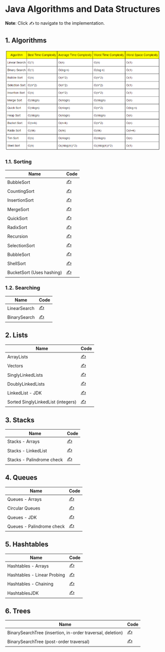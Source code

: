 # Java Algorithms and Data Structures

**Note**: Click :writing_hand: to navigate to the implementation.

## 1. Algorithms

<p align="center">
  <a href="https://github.com/mughees-asif/java-algorithms-datastructures#11-sorting">
     <img src="/sorting.png">
  </a>
</p>

### 1.1. Sorting

|  Name  |  Code  |   
| ------------- | ------------- | 
|  BubbleSort | [:writing_hand:](https://github.com/mughees-asif/java-algorithms-datastructures/blob/master/SortAlgorithms/BubbleSort/src/com/mughees/Main.java)  | 
|  CountingSort | [:writing_hand:](https://github.com/mughees-asif/java-algorithms-datastructures/blob/master/SortAlgorithms/CountingSort/src/com/mughees/Main.java)  |
|  InsertionSort | [:writing_hand:](https://github.com/mughees-asif/java-algorithms-datastructures/blob/master/SortAlgorithms/InsertionSort/src/com/mughees/Main.java)  |
|  MergeSort | [:writing_hand:](https://github.com/mughees-asif/java-algorithms-datastructures/blob/master/SortAlgorithms/MergeSort/src/com/mughees/MergeSort.java)  | 
|  QuickSort | [:writing_hand:](https://github.com/mughees-asif/java-algorithms-datastructures/blob/master/SortAlgorithms/QuickSort/src/com/mughees/Main.java)  |
|  RadixSort | [:writing_hand:](https://github.com/mughees-asif/java-algorithms-datastructures/blob/master/SortAlgorithms/RadixSort/src/com/mughees/Main.java)  |
|  Recursion | [:writing_hand:](https://github.com/mughees-asif/java-algorithms-datastructures/blob/master/SortAlgorithms/Recursion/src/com/mughees/Main.java)  |
|  SelectionSort | [:writing_hand:](https://github.com/mughees-asif/java-algorithms-datastructures/blob/master/SortAlgorithms/SelectionSort/src/com/mughees/Main.java)  |
|  BubbleSort | [:writing_hand:](https://github.com/mughees-asif/java-algorithms-datastructures/blob/master/SortAlgorithms/BubbleSort/src/com/mughees/Main.java)  |
|  ShellSort | [:writing_hand:](https://github.com/mughees-asif/java-algorithms-datastructures/blob/master/SortAlgorithms/ShellSort/src/com/mughees/Main.java)  |
|  BucketSort (Uses hashing) | [:writing_hand:](https://github.com/mughees-asif/java-algorithms-datastructures/blob/master/SortAlgorithms/BucketSort/src/com/mughees/Main.java)  |

### 1.2. Searching

|  Name  |  Code  |   
| ------------- | ------------- | 
|  LinearSearch | [:writing_hand:](https://github.com/mughees-asif/java-algorithms-datastructures/blob/master/SearchAlgorithms/LinearSearch/src/com/mughees/Main.java)  |
|  BinarySearch | [:writing_hand:](https://github.com/mughees-asif/java-algorithms-datastructures/blob/master/SearchAlgorithms/LinearSearch/src/com/mughees/Main.java)  |  

## 2. Lists
|  Name  |  Code  |
| ------------- | ------------- |
|  ArrayLists | [:writing_hand:](https://github.com/mughees-asif/java-algorithms-datastructures/blob/master/Lists/ArrayLists/src/com/mughees/Main.java)  |
|  Vectors | [:writing_hand:](https://github.com/mughees-asif/java-algorithms-datastructures/blob/master/Lists/Vectors/src/com/mughees/Main.java)  |
|  SinglyLinkedLists | [:writing_hand:](https://github.com/mughees-asif/java-algorithms-datastructures/blob/master/Lists/SinglyLinkedLists/src/com/mughees/EmployeeLinkedList.java)  |
|  DoublyLinkedLists | [:writing_hand:](https://github.com/mughees-asif/java-algorithms-datastructures/blob/master/Lists/DoublyLinkedLists/src/com/mughees/EmployeeDoublyLinkedList.java)  |
|  LinkedList - JDK | [:writing_hand:](https://github.com/mughees-asif/java-algorithms-datastructures/blob/master/Lists/JDKLinkedList/src/com/mughees/Main.java)  |
|  Sorted SinglyLinkedList (integers) | [:writing_hand:](https://github.com/mughees-asif/java-algorithms-datastructures/blob/master/Lists/ListChallenge2/src/com/mughees/Main.java)  |

## 3. Stacks
|  Name  |  Code  |
| ------------- | ------------- |
|  Stacks - Arrays | [:writing_hand:](https://github.com/mughees-asif/java-algorithms-datastructures/blob/master/Stacks/StacksArrays/src/com/mughees/ArrayStack.java)  |
|  Stacks - LinkedList | [:writing_hand:](https://github.com/mughees-asif/java-algorithms-datastructures/blob/master/Stacks/StacksLinkedList/src/com/mughees/LinkedStack.java)  |
|  Stacks - Palindrome check | [:writing_hand:](https://github.com/mughees-asif/java-algorithms-datastructures/blob/master/Stacks/StacksChallenge/src/com/mughees/Main.java)  |

## 4. Queues
|  Name  |  Code  |
| ------------- | ------------- |
|  Queues - Arrays | [:writing_hand:](https://github.com/mughees-asif/java-algorithms-datastructures/blob/master/Queues/QueuesArrays/src/com/mughees/ArrayQueue.java)  |
|  Circular Queues | [:writing_hand:](https://github.com/mughees-asif/java-algorithms-datastructures/blob/master/Queues/UpdatedQueuesArrays/src/com/mughees/ArrayQueue.java)  |
|  Queues - JDK | [:writing_hand:](https://github.com/mughees-asif/java-algorithms-datastructures/blob/master/Queues/JDKQueues/src/com/mughees/Main.java)  |
|  Queues - Palindrome check | [:writing_hand:](https://github.com/mughees-asif/java-algorithms-datastructures/blob/master/Queues/QueuesChallenge/src/com/mughees/Main.java)  |

## 5. Hashtables
|  Name  |  Code  |
| ------------- | ------------- |
|  Hashtables - Arrays | [:writing_hand:](https://github.com/mughees-asif/java-algorithms-datastructures/blob/master/HashTables/HashTablesArrays/src/com/mughees/SimpleHashtable.java)  |
|  Hashtables - Linear Probing | [:writing_hand:](https://github.com/mughees-asif/java-algorithms-datastructures/blob/master/HashTables/HashTables-LinearProbing/src/com/mughees/SimpleHashtable.java)  |
|  Hashtables - Chaining | [:writing_hand:](https://github.com/mughees-asif/java-algorithms-datastructures/blob/master/HashTables/HashTables-Chaining/src/com/mughees/ChainedHashtable.java)  |
|  HashtablesJDK | [:writing_hand:](https://github.com/mughees-asif/java-algorithms-datastructures/blob/master/HashTables/HashtablesJDK/src/com/mughees/Main.java)  |

## 6. Trees
|  Name  |  Code  |
| ------------- | ------------- |
|  BinarySearchTree (insertion, in-order traversal, deletion) | [:writing_hand:](https://github.com/mughees-asif/java-algorithms-datastructures/blob/master/Trees/BinarySearchTree/src/com/mughees/Tree.java)  |
|  BinarySearchTree (post-order traversal) | [:writing_hand:](https://github.com/mughees-asif/java-algorithms-datastructures/blob/master/Trees/BinarySearchTree/src/com/mughees/Tree.java)  |